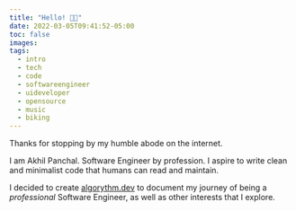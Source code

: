 ```yaml
---
title: "Hello! 👋🏽"
date: 2022-03-05T09:41:52-05:00
toc: false
images:
tags:
  - intro
  - tech
  - code
  - softwareengineer
  - uideveloper
  - opensource
  - music
  - biking
---
```


Thanks for stopping by my humble abode on the internet.

I am Akhil Panchal. Software Engineer by profession. I aspire to write clean and minimalist code that humans can read and maintain.

I decided to create [algorythm.dev](https://algorythm.dev) to document my journey of being a _professional_ Software Engineer, as well as other interests that I explore.
